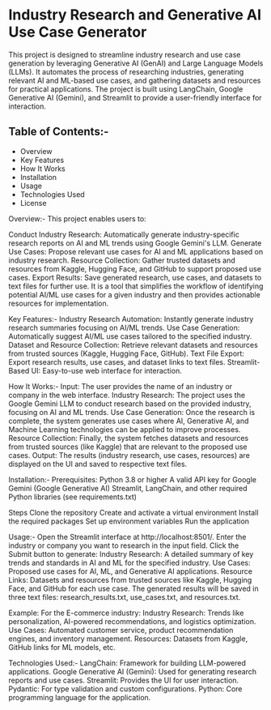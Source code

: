 # Industry Research and Generative AI Use Case Generator  

This project is designed to streamline industry research and use case generation by leveraging Generative AI (GenAI) and Large Language Models (LLMs). It automates the process of researching industries, generating relevant AI and ML-based use cases, and gathering datasets and resources for practical applications. The project is built using LangChain, Google Generative AI (Gemini), and Streamlit to provide a user-friendly interface for interaction.  

## Table of Contents:-  
* Overview  
* Key Features  
* How It Works  
* Installation  
* Usage  
* Technologies Used  
* License  

Overview:-
This project enables users to:

Conduct Industry Research: Automatically generate industry-specific research reports on AI and ML trends using Google Gemini's LLM.
Generate Use Cases: Propose relevant use cases for AI and ML applications based on industry research.
Resource Collection: Gather trusted datasets and resources from Kaggle, Hugging Face, and GitHub to support proposed use cases.
Export Results: Save generated research, use cases, and datasets to text files for further use.
It is a tool that simplifies the workflow of identifying potential AI/ML use cases for a given industry and then provides actionable resources for implementation. 

Key Features:-
Industry Research Automation: Instantly generate industry research summaries focusing on AI/ML trends.
Use Case Generation: Automatically suggest AI/ML use cases tailored to the specified industry.
Dataset and Resource Collection: Retrieve relevant datasets and resources from trusted sources (Kaggle, Hugging Face, GitHub).
Text File Export: Export research results, use cases, and dataset links to text files.
Streamlit-Based UI: Easy-to-use web interface for interaction.  

How It Works:-
Input: The user provides the name of an industry or company in the web interface.
Industry Research: The project uses the Google Gemini LLM to conduct research based on the provided industry, focusing on AI and ML trends.
Use Case Generation: Once the research is complete, the system generates use cases where AI, Generative AI, and Machine Learning technologies can be applied to improve processes.
Resource Collection: Finally, the system fetches datasets and resources from trusted sources (like Kaggle) that are relevant to the proposed use cases.
Output: The results (industry research, use cases, resources) are displayed on the UI and saved to respective text files.  

Installation:-
Prerequisites:
Python 3.8 or higher
A valid API key for Google Gemini (Google Generative AI)
Streamlit, LangChain, and other required Python libraries (see requirements.txt)

Steps
Clone the repository
Create and activate a virtual environment
Install the required packages
Set up environment variables
Run the application  

Usage:-
Open the Streamlit interface at http://localhost:8501/.
Enter the industry or company you want to research in the input field.
Click the Submit button to generate:
  Industry Research: A detailed summary of key trends and standards in AI and ML for the specified industry.
  Use Cases: Proposed use cases for AI, ML, and Generative AI applications.
  Resource Links: Datasets and resources from trusted sources like Kaggle, Hugging Face, and GitHub for each use case.
The generated results will be saved in three text files: research_results.txt, use_cases.txt, and resources.txt.

Example:
For the E-commerce industry:
  Industry Research: Trends like personalization, AI-powered recommendations, and logistics optimization.
  Use Cases: Automated customer service, product recommendation engines, and inventory management.
  Resources: Datasets from Kaggle, GitHub links for ML models, etc.

Technologies Used:-
LangChain: Framework for building LLM-powered applications.
Google Generative AI (Gemini): Used for generating research reports and use cases.
Streamlit: Provides the UI for user interaction.
Pydantic: For type validation and custom configurations.
Python: Core programming language for the application.


